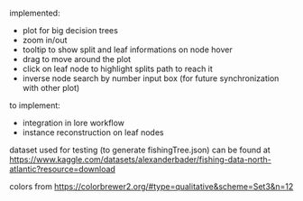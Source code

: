 implemented:
* plot for big decision trees
* zoom in/out 
* tooltip to show split and leaf informations on node hover
* drag to move around the plot
* click on leaf node to highlight splits path to reach it
* inverse node search by number input box (for future synchronization with other plot)

to implement:
* integration in lore workflow
* instance reconstruction on leaf nodes

dataset used for testing (to generate fishingTree.json) can be found at 
https://www.kaggle.com/datasets/alexanderbader/fishing-data-north-atlantic?resource=download

colors from https://colorbrewer2.org/#type=qualitative&scheme=Set3&n=12